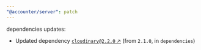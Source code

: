 ```yaml
---
"@accounter/server": patch
---
```

dependencies updates:
  - Updated dependency [`cloudinary@2.2.0` ↗︎](https://www.npmjs.com/package/cloudinary/v/2.2.0) (from `2.1.0`, in `dependencies`)
